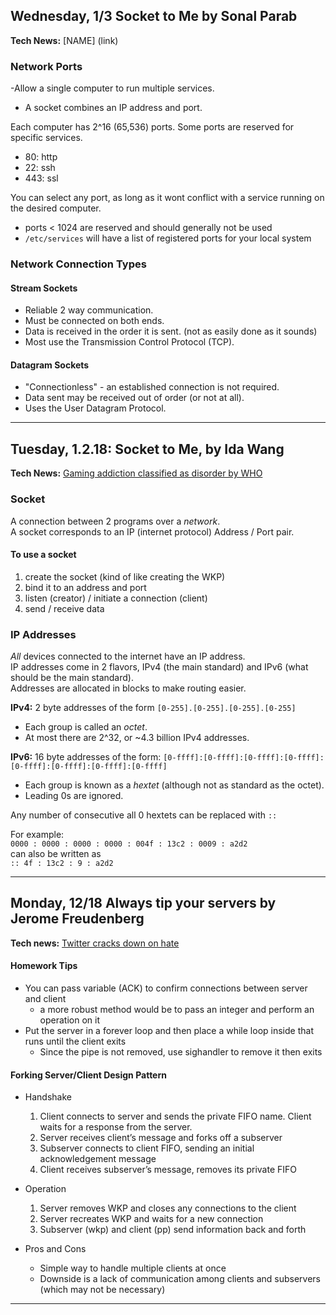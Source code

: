 ## Wednesday, 1/3 Socket to Me by Sonal Parab

**Tech News:** [NAME] (link)

### Network Ports  
-Allow a single computer to run multiple services.  
* A socket combines an IP address and port.  

Each computer has 2^16 (65,536) ports.
Some ports are reserved for specific services.
* 80: http  
* 22: ssh  
* 443: ssl

You can select any port, as long as it wont conflict with a service running on the desired computer.   
* ports < 1024 are reserved and should generally not be used
* `/etc/services` will have a list of registered ports for your local system

### Network Connection Types

#### Stream Sockets  
* Reliable 2 way communication.  
* Must be connected on both ends.  
* Data is received in the order it is sent. (not as easily done as it sounds)  
* Most use the Transmission Control Protocol (TCP).  

#### Datagram Sockets  
* "Connectionless" - an established connection is not required.  
* Data sent may be received out of order (or not at all).  
* Uses the User Datagram Protocol.    

---
## Tuesday, 1.2.18: Socket to Me, by Ida Wang

**Tech News:** [Gaming addiction classified as disorder by WHO](http://www.bbc.com/news/technology-42541404)

### Socket
A connection between 2 programs over a *network*.  
A socket corresponds to an IP (internet protocol) Address / Port pair.

#### To use a socket
1. create the socket (kind of like creating the WKP)
2. bind it to an address and port
3. listen (creator) / initiate a connection (client)
4. send / receive data

### IP Addresses
*All* devices connected to the internet have an IP address.  
IP addresses come in 2 flavors, IPv4 (the main standard) and IPv6 (what should be the main standard).  
Addresses are allocated in blocks to make routing easier.

**IPv4:** 2 byte addresses of the form `[0-255].[0-255].[0-255].[0-255]`  
- Each group is called an *octet*.  
- At most there are 2^32, or ~4.3 billion IPv4 addresses.

**IPv6:** 16 byte addresses of the form: `[0-ffff]:[0-ffff]:[0-ffff]:[0-ffff]:[0-ffff]:[0-ffff]:[0-ffff]:[0-ffff]`  
- Each group is known as a *hextet* (although not as standard as the octet).  
- Leading 0s are ignored.  

Any number of consecutive all 0 hextets can be replaced with `::`

For example:  
`0000 : 0000 : 0000 : 0000 : 004f : 13c2 : 0009 : a2d2`  
can also be written as  
`:: 4f : 13c2 : 9 : a2d2`

---
## Monday, 12/18 Always tip your servers by Jerome Freudenberg

**Tech news:** [Twitter cracks down on hate](https://www.washingtonpost.com/news/the-switch/wp/2017/12/18/twitter-purge-suspends-account-of-far-right-leader-who-was-retweeted-by-trump/?utm_term=.56ee6be9cd9b)

#### Homework Tips
* You can pass variable (ACK) to confirm connections between server and client
  * a more robust method would be to pass an integer and perform an operation on it
* Put the server in a forever loop and then place a while loop inside that runs until the client exits
  * Since the pipe is not removed, use sighandler to remove it then exits

#### Forking Server/Client Design Pattern
* Handshake
  1) Client connects to server and sends the private FIFO name. Client waits for a response from the server.
  2) Server receives client’s message and forks off a subserver
  3) Subserver connects to client FIFO, sending an initial acknowledgement message
  4) Client receives subserver’s message, removes its private FIFO

* Operation
  1) Server removes WKP and closes any connections to the client
  2) Server recreates WKP and waits for a new connection
  3) Subserver (wkp) and client (pp) send information back and forth

* Pros and Cons
  * Simple way to handle multiple clients at once
  * Downside is a lack of communication among clients and subservers (which may not be necessary)


---